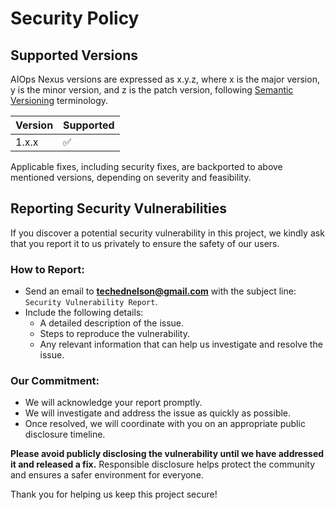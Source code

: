# Security Policy

## Supported Versions

AIOps Nexus versions are expressed as x.y.z, where x is the major version, y is the minor version, and z is the patch version, following [Semantic Versioning](https://semver.org/) terminology.

| Version | Supported          |
| ------- | ------------------ |
| 1.x.x   | :white_check_mark: |

Applicable fixes, including security fixes, are backported to above mentioned versions, depending on severity and feasibility.

## Reporting Security Vulnerabilities

If you discover a potential security vulnerability in this project, we kindly ask that you report it to us privately to ensure the safety of our users.

### How to Report:
- Send an email to **techednelson@gmail.com** with the subject line: `Security Vulnerability Report`.
- Include the following details:
  - A detailed description of the issue.
  - Steps to reproduce the vulnerability.
  - Any relevant information that can help us investigate and resolve the issue.

### Our Commitment:
- We will acknowledge your report promptly.
- We will investigate and address the issue as quickly as possible.
- Once resolved, we will coordinate with you on an appropriate public disclosure timeline.

**Please avoid publicly disclosing the vulnerability until we have addressed it and released a fix.** Responsible disclosure helps protect the community and ensures a safer environment for everyone.

Thank you for helping us keep this project secure!
